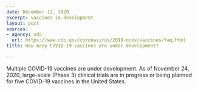 ```yaml
---
date: December 12, 2020
excerpt: vaccines in development
layout: post
sources:
- agency: cdc
  url: https://www.cdc.gov/coronavirus/2019-ncov/vaccines/faq.html
title: How many COVID-19 vaccines are under development?

---
```


Multiple COVID-19 vaccines are under development. As of November 24, 2020, large-scale (Phase 3) clinical trials are in progress or being planned for five COVID-19 vaccines in the United States.